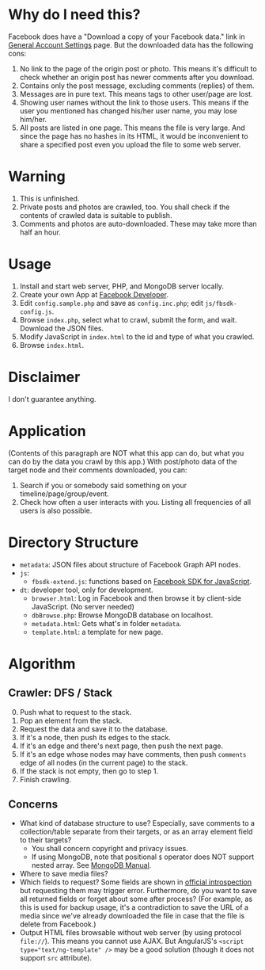 # Why do I need this?
Facebook does have a "Download a copy of your Facebook data." link in [General Account Settings](https://www.facebook.com/settings?tab=account) page. But the downloaded data has the following cons:

1. No link to the page of the origin post or photo. This means it's difficult to check whether an origin post has newer comments after you download.
2. Contains only the post message, excluding comments (replies) of them.
4. Messages are in pure text. This means tags to other user/page are lost.
5. Showing user names without the link to those users. This means if the user you mentioned has changed his/her user name, you may lose him/her.
6. All posts are listed in one page. This means the file is very large. And since the page has no hashes in its HTML, it would be inconvenient to share a specified post even you upload the file to some web server.

# Warning
1. This is unfinished.
2. Private posts and photos are crawled, too. You shall check if the contents of crawled data is suitable to publish.
3. Comments and photos are auto-downloaded. These may take more than half an hour.

# Usage
1. Install and start web server, PHP, and MongoDB server locally.
2. Create your own App at [Facebook Developer](https://developers.facebook.com/).
3. Edit `config.sample.php` and save as `config.inc.php`; edit `js/fbsdk-config.js`.
4. Browse `index.php`, select what to crawl, submit the form, and wait. Download the JSON files.
5. Modify JavaScript in `index.html` to the id and type of what you crawled.
6. Browse `index.html`.

# Disclaimer
I don't guarantee anything.

# Application
(Contents of this paragraph are NOT what this app can do, but what you can do by the data you crawl by this app.)
With post/photo data of the target node and their comments downloaded, you can:
1. Search if you or somebody said something on your timeline/page/group/event.
2. Check how often a user interacts with you. Listing all frequencies of all users is also possible.

# Directory Structure
* `metadata`: JSON files about structure of Facebook Graph API nodes.
* `js`:
  * `fbsdk-extend.js`: functions based on [Facebook SDK for JavaScript](https://developers.facebook.com/docs/javascript).
* `dt`: developer tool, only for development.
  * `browser.html`: Log in Facebook and then browse it by client-side JavaScript. (No server needed)
  * `dbBrowse.php`: Browse MongoDB database on localhost.
  * `metadata.html`: Gets what's in folder `metadata`.
  * `template.html`: a template for new page.

# Algorithm
## Crawler: DFS / Stack
0. Push what to request to the stack.
1. Pop an element from the stack.
2. Request the data and save it to the database.
3. If it's a node, then push its edges to the stack.
4. If it's an edge and there's next page, then push the next page.
5. If it's an edge whose nodes may have comments, then push `comments` edge of all nodes (in the current page) to the stack.
6. If the stack is not empty, then go to step 1.
7. Finish crawling.

## Concerns
* What kind of database structure to use? Especially, save comments to a collection/table separate from their targets, or as an array element field to their targets?
  * You shall concern copyright and privacy issues.
  * If using MongoDB, note that positional `$` operator does NOT support nested array. See [MongoDB Manual](https://docs.mongodb.org/manual/reference/operator/update/positional/).
* Where to save media files?
* Which fields to request? Some fields are shown in [official introspection](https://developers.facebook.com/docs/graph-api/using-graph-api#introspection) but requesting them may trigger error. Furthermore, do you want to save all returned fields or forget about some after process? (For example, as this is used for backup usage, it's a contradiction to save the URL of a media since we've already downloaded the file in case that the file is delete from Facebook.)
* Output HTML files browsable without web server (by using protocol `file://`). This means you cannot use AJAX. But AngularJS's `<script type="text/ng-template" />` may be a good solution (though it does not support `src` attribute).

